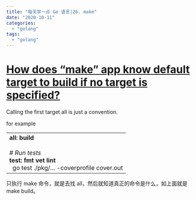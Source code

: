 ```yaml
---
title: "每天学一点 Go 语言|26. make"
date: "2020-10-11"
categories: 
  - "golang"
tags: 
  - "golang"
---
```


# [How does “make” app know default target to build if no target is specified?](https://stackoverflow.com/questions/2057689/how-does-make-app-know-default-target-to-build-if-no-target-is-specified)

Calling the first target all is just a convention.   

for example

<table class=""><tbody><tr><td><strong>all: build</strong><br><br><em># Run tests</em><br><strong>test: fmt vet lint</strong><br>&nbsp; go test ./pkg/... -coverprofile cover.out</td></tr></tbody></table>

只执行 make 命令，就是去找 all，然后就知道真正的命令是什么，如上面就是 make build。
